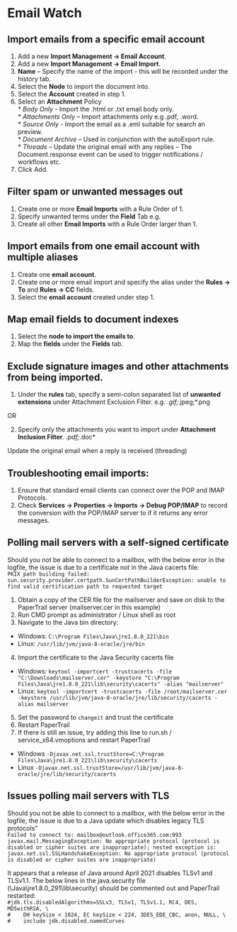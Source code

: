 # Email Watch

## Import emails from a specific email account
1.  Add a new **Import Management -> Email Account**.  
1.  Add a new **Import Management -> Email Import**.  
1.  **Name** – Specify the name of the import - this will be recorded under the history tab.  
1.  Select the **Node** to import the document into.  
1.  Select the **Account** created in step 1.  
1.  Select an **Attachment** Policy  
		*  _Body Only_ - Import the .html or .txt email body only.  
		*  _Attachments Only_ – Import attachments only e.g .pdf, .word.  
		*  _Source Only_ - Import the email as a .eml suitable for search an preview.  
		*  _Document Archive_ – Used in conjunction with the autoExport rule.  
		*  _Threads_ – Update the original email with any replies – The Document.response event can be used to trigger notifications / workflows etc.
1.  Click Add.


## Filter spam or unwanted messages out
1.  Create one or more **Email Imports** with a Rule Order of 1.  
2.  Specify unwanted terms under the **Field** Tab e.g.  
3.  Create all other **Email Imports** with a Rule Order larger than 1.  

## Import emails from one email account with multiple aliases

1.  Create one **email account**.  
2.  Create one or more email import and specify the alias under the **Rules -> To** and **Rules -> CC** fields.  
3.  Select the **email account** created under step 1.  

## Map email fields to document indexes

1.  Select the **node to import the emails to**.
2.  Map the **fields** under the **Fields** tab.

## Exclude signature images and other attachments from being imported.

1.  Under the **rules** tab, specify a semi-colon separated list of **unwanted extensions** under Attachment Exclusion Filter.
e.g. *.gif;*.jpeg;*.png


OR


2.  Specify only the attachments you want to import under **Attachment Inclusion Filter**.
*.pdf;*.doc*

Update the original email when a reply is received (threading)

## Troubleshooting email imports:

1.  Ensure that standard email clients can connect over the POP and IMAP Protocols.
2.  Check **Services -> Properties -> Imports -> Debug POP/IMAP** to record the conversion with the POP/IMAP server to if it returns any error messages.

## Polling mail servers with a self-signed certificate
Should you not be able to connect to a mailbox, with the below error in the logfile, the issue is due to a certificate not in the Java cacerts file:<br>
`PKIX path building failed: sun.security.provider.certpath.SunCertPathBuilderException: unable to find valid certification path to requested target`

1. Obtain a copy of the CER file for the mailserver and save on disk to the PaperTrail server (mailserver.cer in this example)
2. Run CMD prompt as administrator / Linux shell as root
3. Navigate to the Java bin directory:<br>
 - Windows: `C:\Program Files\Java\jre1.8.0_221\bin`<br>
 - Linux: `/usr/lib/jvm/java-8-oracle/jre/bin`<br>
4. Import the certificate to the Java Security cacerts file<br>
 - Windows: `keytool -importcert -trustcacerts -file "C:\Downloads\mailserver.cer" -keystore "C:\Program Files\Java\jre1.8.0_221\lib\security\cacerts" -alias "mailserver"`<br>
 - Linux: `keytool -importcert -trustcacerts -file /root/mailserver.cer -keystore /usr/lib/jvm/java-8-oracle/jre/lib/security/cacerts -alias mailserver`<br>
5. Set the password to `changeit` and trust the certificate
6. Restart PaperTrail
7. If there is still an issue, try adding this line to run.sh / service_x64.vmoptions and restart PaperTrail<br>
 - Windows `-Djavax.net.ssl.trustStore=C:\Program Files\Java\jre1.8.0_221\lib\security\cacerts`<br>
 - Linux `-Djavax.net.ssl.trustStore=/usr/lib/jvm/java-8-oracle/jre/lib/security/cacerts`<br>

## Issues polling mail servers with TLS
Should you not be able to connect to a mailbox, with the below error in the logfile, the issue is due to a Java update which disables legacy TLS protocols"<br>
`Failed to connect to: mailbox@outlook.office365.com:993 javax.mail.MessagingException: No appropriate protocol (protocol is disabled or cipher suites are inappropriate); nested exception is: javax.net.ssl.SSLHandshakeException: No appropriate protocol (protocol is disabled or cipher suites are inappropriate)`

It appears that a release of Java around April 2021 disables TLSv1 and TLSv1.1.
The below lines in the java.security file (\Java\jre1.8.0_291\lib\security) should be commented out and PaperTrail restarted:<br>
`#jdk.tls.disabledAlgorithms=SSLv3, TLSv1, TLSv1.1, RC4, DES, MD5withRSA, \`<br>
`#    DH keySize < 1024, EC keySize < 224, 3DES_EDE_CBC, anon, NULL, \`<br>
`#    include jdk.disabled.namedCurves`
